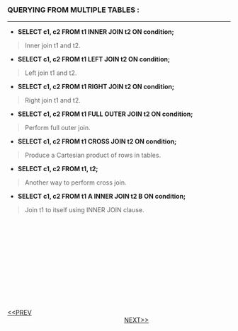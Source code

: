 ### QUERYING FROM MULTIPLE TABLES :
---
- **SELECT c1, c2 FROM t1 INNER JOIN t2 ON condition;**
> Inner join t1 and t2.
- **SELECT c1, c2 FROM t1 LEFT JOIN t2 ON condition;**
> Left join t1 and t2.
- **SELECT c1, c2 FROM t1 RIGHT JOIN t2 ON condition;**
> Right join t1 and t2.
- **SELECT c1, c2 FROM t1 FULL OUTER JOIN t2 ON condition;**
> Perform full outer join.
- **SELECT c1, c2 FROM t1 CROSS JOIN t2 ON condition;**
> Produce a Cartesian product of rows in tables.
- **SELECT c1, c2 FROM t1, t2;**
> Another way to perform cross join.
- **SELECT c1, c2 FROM t1 A INNER JOIN t2 B ON condition;**
> Join t1 to itself using INNER JOIN clause.

<br/>
<br/>
<br/>
<br/>
<br/>
<br/>
<br/>
<br/>
<br/>
<br/>
<br/>

[<<PREV](https://indeshan.github.io/SQL-Cheat-Sheet/)&nbsp;&nbsp;&nbsp;&nbsp;&nbsp;&nbsp;&nbsp;&nbsp;&nbsp;&nbsp;&nbsp;&nbsp;&nbsp;&nbsp;&nbsp;&nbsp;&nbsp;&nbsp;&nbsp;&nbsp;&nbsp;&nbsp;&nbsp;&nbsp;&nbsp;&nbsp;&nbsp;&nbsp;&nbsp;&nbsp;&nbsp;&nbsp;&nbsp;&nbsp;&nbsp;&nbsp;&nbsp;&nbsp;&nbsp;&nbsp;&nbsp;&nbsp;&nbsp;&nbsp;&nbsp;&nbsp;&nbsp;&nbsp;&nbsp;&nbsp;&nbsp;&nbsp;&nbsp;&nbsp;&nbsp;&nbsp;&nbsp;&nbsp;&nbsp;&nbsp;&nbsp;&nbsp;&nbsp;&nbsp;&nbsp;&nbsp;&nbsp;&nbsp;&nbsp;&nbsp;&nbsp;&nbsp;&nbsp;&nbsp;&nbsp;&nbsp;&nbsp;&nbsp;&nbsp;&nbsp;&nbsp;&nbsp;&nbsp;&nbsp;&nbsp;&nbsp;&nbsp;&nbsp;&nbsp;&nbsp;&nbsp;&nbsp;&nbsp;&nbsp;&nbsp;&nbsp;&nbsp;&nbsp;&nbsp;&nbsp;&nbsp;&nbsp;&nbsp;&nbsp;&nbsp;&nbsp;&nbsp;&nbsp;&nbsp;&nbsp;&nbsp;&nbsp;&nbsp;&nbsp;&nbsp;&nbsp;&nbsp;&nbsp;&nbsp;&nbsp;&nbsp;&nbsp;&nbsp;&nbsp;&nbsp;&nbsp;&nbsp;&nbsp;&nbsp;&nbsp;&nbsp;&nbsp;&nbsp;&nbsp;&nbsp;&nbsp;&nbsp;&nbsp;&nbsp;&nbsp;&nbsp;&nbsp;&nbsp;&nbsp;&nbsp;&nbsp;&nbsp;&nbsp;&nbsp;&nbsp;&nbsp;&nbsp;&nbsp;&nbsp;&nbsp;&nbsp;&nbsp;&nbsp;&nbsp;&nbsp;&nbsp;&nbsp;&nbsp;&nbsp;&nbsp;&nbsp;&nbsp;&nbsp;&nbsp;&nbsp;&nbsp;&nbsp;&nbsp;&nbsp;&nbsp;&nbsp;&nbsp;&nbsp;&nbsp;&nbsp;&nbsp;[NEXT>>](https://indeshan.github.io/SQL-Cheat-Sheet/SQLOperators)
